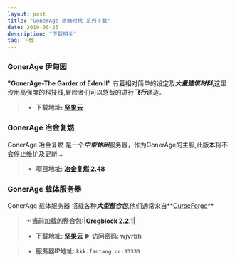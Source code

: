 ```yaml
---
layout: post
title: "GonerAge 落魄时代 系列下载"
date: 2019-06-25
description: "下载相关"
tag: 下载
---   
```

### **GonerAge 伊甸园**
**"GonerAge-The Garder of Eden II"** 有着相对简单的设定及***大量建筑材料***,这里没用高强度的科技线,冒险者们可以悠哉的进行***飞行***建造。

>* **下载地址: [坚果云](https://www.jianguoyun.com/p/DY25RzQQqf3YBxiloI8D)**

### **GonerAge 冶金复燃**
GonerAge 冶金复燃 是一个***中型休闲***服务器，作为GonerAge的主服,此版本将不会停止维护及更新...

>* **项目地址: [冶金复燃 2.48](https://caishangqi.github.io/2019/11/RekindleOfGold/)**

### **GonerAge 载体服务器**
GonerAge 载体服务器 搭载各种***大型整合包***,他们通常来自**[CurseForge](https://www.curseforge.com/minecraft)**

> **⇥当前加载的整合包:|[Gregblock 2.2.1](https://www.curseforge.com/minecraft/modpacks/gregblock)|**
>* **下载地址: [坚果云](https://www.jianguoyun.com/p/DXygYywQqf3YBxipoI8D)   ▶ 访问密码: wjvrbh**

>* **服务器IP地址: `kkk.fantang.cc:33333`**
